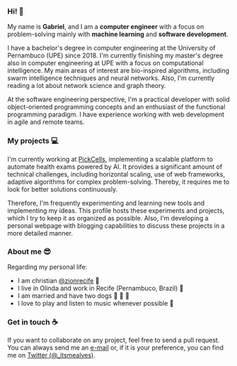 ### Hi!  :wave:

My name is **Gabriel**, and I am a **computer engineer** with a focus on problem-solving mainly with **machine learning** and **software development**.

I have a bachelor's degree in computer engineering at the University of Pernambuco (UPE) since 2018. I'm currently finishing my master's degree also in computer engineering at UPE with a focus on computational intelligence. My main areas of interest are bio-inspired algorithms, including swarm intelligence techniques and neural networks. Also, I'm currently reading a lot about network science and graph theory.

At the software engineering perspective, I'm a practical developer with solid object-oriented programming concepts and an enthusiast of the functional programming paradigm. I have experience working with web development in agile and remote teams.

### My projects  :computer:

I'm currently working at [PickCells](https://www.pickcells.bio/), implementing a scalable platform to automate health exams powered by AI. It provides a significant amount of technical challenges, including horizontal scaling, use of web frameworks, adaptive algorithms for complex problem-solving. Thereby, it requires me to look for better solutions continuously.

Therefore, I'm frequently experimenting and learning new tools and implementing my ideas. This profile hosts these experiments and projects, which I try to keep it as organized as possible. Also, I'm developing a personal webpage with blogging capabilities to discuss these projects in a more detailed manner.

### About me  :sunglasses:

Regarding my personal life:

* I am christian [@zionrecife](https://www.instagram.com/zionrecife) :pray:
* I live in Olinda and work in Recife (Pernambuco, Brazil)  :pushpin:
* I am married and have two dogs  :ring: :dog: :dog:
* I love to play and listen to music whenever possible  :musical_note:

### Get in touch  :coffee:

If you want to collaborate on any project, feel free to send a pull request.
You can always send me an [e-mail](mailto:itsmealves@gmail.com) or, if it is your preference, you can find me on [Twitter (@_itsmealves)](https://twitter.com/_itsmealves).
